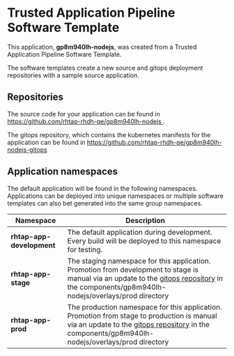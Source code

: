 # Trusted Application Pipeline Software Template

This application, **gp8m940lh-nodejs**, was created from a Trusted Application Pipeline Software Template.

The software templates create a new source and gitops deployment repositories with a sample source application. 

## Repositories

The source code for your application can be found in [https://github.com/rhtap-rhdh-qe/gp8m940lh-nodejs ](https://github.com/rhtap-rhdh-qe/gp8m940lh-nodejs ).
 
The gitops repository, which contains the kubernetes manifests for the application can be found in 
[https://github.com/rhtap-rhdh-qe/gp8m940lh-nodejs-gitops ](https://github.com/rhtap-rhdh-qe/gp8m940lh-nodejs-gitops ) 

## Application namespaces 

The default application will be found in the following namespaces. Applications can be deployed into unique namespaces or multiple software templates can also bet generated into the same group namespaces.  

|  Namespace   |  Description   |  
| -------- | -------- |   
| **rhtap-app-development** | The default application during development. Every build will be deployed to this namespace for testing. | 
| **rhtap-app-stage** | The staging namespace for this application. Promotion from development to stage is manual via an update to the [gitops repository](https://github.com/rhtap-rhdh-qe/gp8m940lh-nodejs-gitops ) in the components/gp8m940lh-nodejs/overlays/prod directory |  
| **rhtap-app-prod** | The production namespace for this application. Promotion from stage to production is manual via an update to the [gitops repository](https://github.com/rhtap-rhdh-qe/gp8m940lh-nodejs-gitops ) in the components/gp8m940lh-nodejs/overlays/prod directory | 